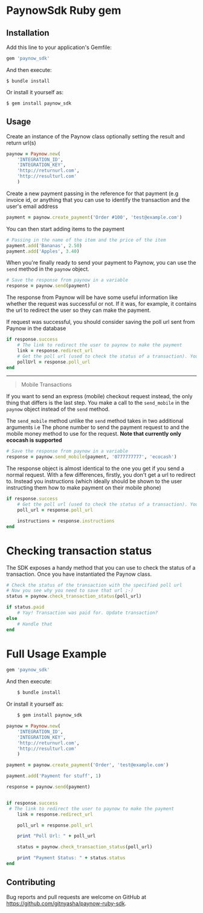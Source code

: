 # PaynowSdk Ruby gem

## Installation

Add this line to your application's Gemfile:

```ruby
gem 'paynow_sdk'
```

And then execute:

    $ bundle install

Or install it yourself as:

    $ gem install paynow_sdk

## Usage

Create an instance of the Paynow class optionally setting the result and return url(s)

```ruby
paynow = Paynow.new(
	'INTEGRATION_ID',
	'INTEGRATION_KEY',
	'http://returnurl.com',
	'http://resulturl.com'
	)
```

Create a new payment passing in the reference for that payment (e.g invoice id, or anything that you can use to identify the transaction and the user's email address

```ruby
payment = paynow.create_payment('Order #100', 'test@example.com')
```

You can then start adding items to the payment

```ruby
# Passing in the name of the item and the price of the item
payment.add('Bananas', 2.50)
payment.add('Apples', 3.40)
```

When you're finally ready to send your payment to Paynow, you can use the `send` method in the `paynow` object.

```ruby
# Save the response from paynow in a variable
response = paynow.send(payment)
```

The response from Paynow will be have some useful information like whether the request was successful or not. If it was, for example, it contains the url to redirect the user so they can make the payment.

If request was successful, you should consider saving the poll url sent from Paynow in the database

```ruby
if response.success
    # The link to redirect the user to paynow to make the payment
	link = response.redirect_url
	# Get the poll url (used to check the status of a transaction). You might want to save this in your DB
    pollUrl = response.poll_url
end
```

---

> Mobile Transactions

If you want to send an express (mobile) checkout request instead, the only thing that differs is the last step. You make a call to the `send_mobile` in the `paynow` object
instead of the `send` method.

The `send_mobile` method unlike the `send` method takes in two additional arguments i.e The phone number to send the payment request to and the mobile money method to use for the request. **Note that currently only ecocash is supported**

```ruby
# Save the response from paynow in a variable
response = paynow.send_mobile(payment, '0777777777', 'ecocash')
```

The response object is almost identical to the one you get if you send a normal request. With a few differences, firstly, you don't get a url to redirect to. Instead you instructions (which ideally should be shown to the user instructing them how to make payment on their mobile phone)

```ruby
if response.success
	# Get the poll url (used to check the status of a transaction). You might want to save this in your DB
    poll_url = response.poll_url

    instructions = response.instructions
end
```

# Checking transaction status

The SDK exposes a handy method that you can use to check the status of a transaction. Once you have instantiated the Paynow class.

```ruby
# Check the status of the transaction with the specified poll url
# Now you see why you need to save that url ;-)
status = paynow.check_transaction_status(poll_url)

if status.paid
	# Yay! Transaction was paid for. Update transaction?
else
    # Handle that
end
```

# Full Usage Example

```ruby
gem 'paynow_sdk'
```

And then execute:

```ruby
    $ bundle install
```

Or install it yourself as:

```ruby
    $ gem install paynow_sdk
```

```ruby
paynow = Paynow.new(
	'INTEGRATION_ID',
	'INTEGRATION_KEY',
	'http://returnurl.com',
	'http://resulturl.com'
	)

payment = paynow.create_payment('Order', 'test@example.com')

payment.add('Payment for stuff', 1)

response = paynow.send(payment)


if response.success
 # The link to redirect the user to paynow to make the payment
    link = response.redirect_url

    poll_url = response.poll_url

    print "Poll Url: " + poll_url

    status = paynow.check_transaction_status(poll_url)

    print "Payment Status: " + status.status
end
```

## Contributing

Bug reports and pull requests are welcome on GitHub at https://github.com/gitnyasha/paynow-ruby-sdk.
